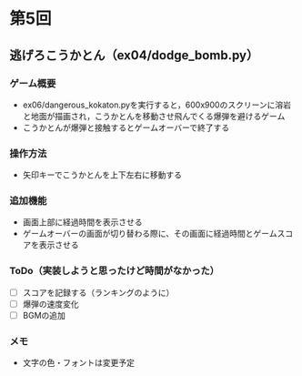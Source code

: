 # 第5回
## 逃げろこうかとん（ex04/dodge_bomb.py）
### ゲーム概要
- ex06/dangerous_kokaton.pyを実行すると，600x900のスクリーンに溶岩と地面が描画され，こうかとんを移動させ飛んでくる爆弾を避けるゲーム
- こうかとんが爆弾と接触するとゲームオーバーで終了する
### 操作方法
- 矢印キーでこうかとんを上下左右に移動する
### 追加機能
- 画面上部に経過時間を表示させる
- ゲームオーバーの画面が切り替わる際に、その画面に経過時間とゲームスコアを表示させる
### ToDo（実装しようと思ったけど時間がなかった）
- [ ] スコアを記録する（ランキングのように）
- [ ] 爆弾の速度変化
- [ ] BGMの追加
### メモ
- 文字の色・フォントは変更予定